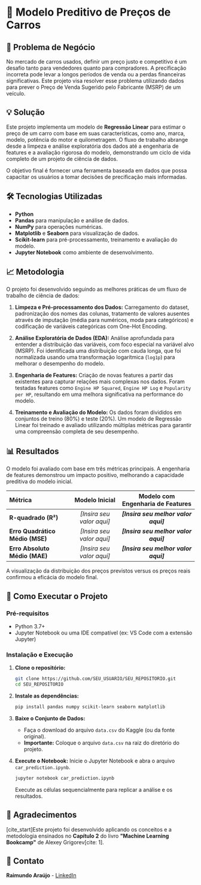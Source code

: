 # 🚗 Modelo Preditivo de Preços de Carros

## 🎯 Problema de Negócio

No mercado de carros usados, definir um preço justo e competitivo é um desafio tanto para vendedores quanto para compradores. A precificação incorreta pode levar a longos períodos de venda ou a perdas financeiras significativas. Este projeto visa resolver esse problema utilizando dados para prever o Preço de Venda Sugerido pelo Fabricante (MSRP) de um veículo.

## 💡 Solução

Este projeto implementa um modelo de **Regressão Linear** para estimar o preço de um carro com base em suas características, como ano, marca, modelo, potência do motor e quilometragem. O fluxo de trabalho abrange desde a limpeza e análise exploratória dos dados até a engenharia de features e a avaliação rigorosa do modelo, demonstrando um ciclo de vida completo de um projeto de ciência de dados.

O objetivo final é fornecer uma ferramenta baseada em dados que possa capacitar os usuários a tomar decisões de precificação mais informadas.

## 🛠️ Tecnologias Utilizadas

  - **Python**
  - **Pandas** para manipulação e análise de dados.
  - **NumPy** para operações numéricas.
  - **Matplotlib** e **Seaborn** para visualização de dados.
  - **Scikit-learn** para pré-processamento, treinamento e avaliação do modelo.
  - **Jupyter Notebook** como ambiente de desenvolvimento.

## 📈 Metodologia

O projeto foi desenvolvido seguindo as melhores práticas de um fluxo de trabalho de ciência de dados:

1.  **Limpeza e Pré-processamento dos Dados:** Carregamento do dataset, padronização dos nomes das colunas, tratamento de valores ausentes através de imputação (média para numéricos, moda para categóricos) e codificação de variáveis categóricas com One-Hot Encoding.

2.  **Análise Exploratória de Dados (EDA):** Análise aprofundada para entender a distribuição das variáveis, com foco especial na variável alvo (MSRP). Foi identificada uma distribuição com cauda longa, que foi normalizada usando uma transformação logarítmica (`log1p`) para melhorar o desempenho do modelo.

3.  **Engenharia de Features:** Criação de novas features a partir das existentes para capturar relações mais complexas nos dados. Foram testadas features como `Engine HP Squared`, `Engine HP Log` e `Popularity per HP`, resultando em uma melhora significativa na performance do modelo.

4.  **Treinamento e Avaliação do Modelo:** Os dados foram divididos em conjuntos de treino (80%) e teste (20%). Um modelo de Regressão Linear foi treinado e avaliado utilizando múltiplas métricas para garantir uma compreensão completa de seu desempenho.

## 📊 Resultados

O modelo foi avaliado com base em três métricas principais. A engenharia de features demonstrou um impacto positivo, melhorando a capacidade preditiva do modelo inicial.

| Métrica | Modelo Inicial | Modelo com Engenharia de Features |
| :--- | :---: | :---: |
| **R-quadrado (R²)** | *[Insira seu valor aqui]* | ***[Insira seu melhor valor aqui]*** |
| **Erro Quadrático Médio (MSE)** | *[Insira seu valor aqui]* | ***[Insira seu melhor valor aqui]*** |
| **Erro Absoluto Médio (MAE)**| *[Insira seu valor aqui]* | ***[Insira seu melhor valor aqui]*** |

A visualização da distribuição dos preços previstos versus os preços reais confirmou a eficácia do modelo final.

## 🚀 Como Executar o Projeto

### Pré-requisitos

  - Python 3.7+
  - Jupyter Notebook ou uma IDE compatível (ex: VS Code com a extensão Jupyter)

### Instalação e Execução

1.  **Clone o repositório:**

    ```bash
    git clone https://github.com/SEU_USUARIO/SEU_REPOSITORIO.git
    cd SEU_REPOSITORIO
    ```

2.  **Instale as dependências:**

    ```bash
    pip install pandas numpy scikit-learn seaborn matplotlib
    ```

3.  **Baixe o Conjunto de Dados:**

      - Faça o download do arquivo `data.csv` do Kaggle (ou da fonte original).
      - **Importante:** Coloque o arquivo `data.csv` na raiz do diretório do projeto.

4.  **Execute o Notebook:**
    Inicie o Jupyter Notebook e abra o arquivo `car_prediction.ipynb`.

    ```bash
    jupyter notebook car_prediction.ipynb
    ```

    Execute as células sequencialmente para replicar a análise e os resultados.

## 🙏 Agradecimentos

[cite\_start]Este projeto foi desenvolvido aplicando os conceitos e a metodologia ensinados no **Capítulo 2** do livro **"Machine Learning Bookcamp"** de Alexey Grigorev[cite: 1].

## 👤 Contato

**Raimundo Araújo** - [LinkedIn](https://www.linkedin.com/in/raimundoivy/)
